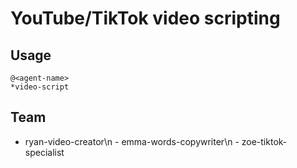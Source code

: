 # YouTube/TikTok video scripting

## Usage
```
@<agent-name>
*video-script
```

## Team
  - ryan-video-creator\n  - emma-words-copywriter\n  - zoe-tiktok-specialist
